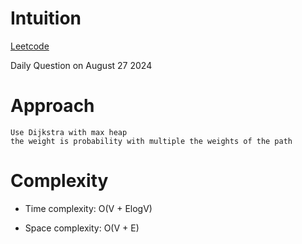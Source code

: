 # Intuition

[Leetcode](https://leetcode.com/problems/path-with-maximum-probability)

Daily Question on August 27 2024

# Approach

```
Use Dijkstra with max heap
the weight is probability with multiple the weights of the path
```

# Complexity

- Time complexity: O(V + ElogV)

- Space complexity: O(V + E)
